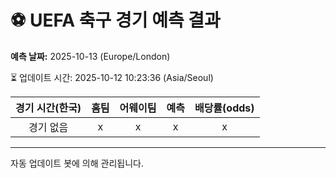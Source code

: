 # ⚽️ UEFA 축구 경기 예측 결과

**예측 날짜:** 2025-10-13 (Europe/London)

⏳ 업데이트 시간: 2025-10-12 10:23:36 (Asia/Seoul)

| 경기 시간(한국) | 홈팀 | 어웨이팀 | 예측 | 배당률(odds) |
|:-------------:|:-----:|:-------:|:-----:|:------------:|
| 경기 없음 | x | x | x | x |

---
자동 업데이트 봇에 의해 관리됩니다.
